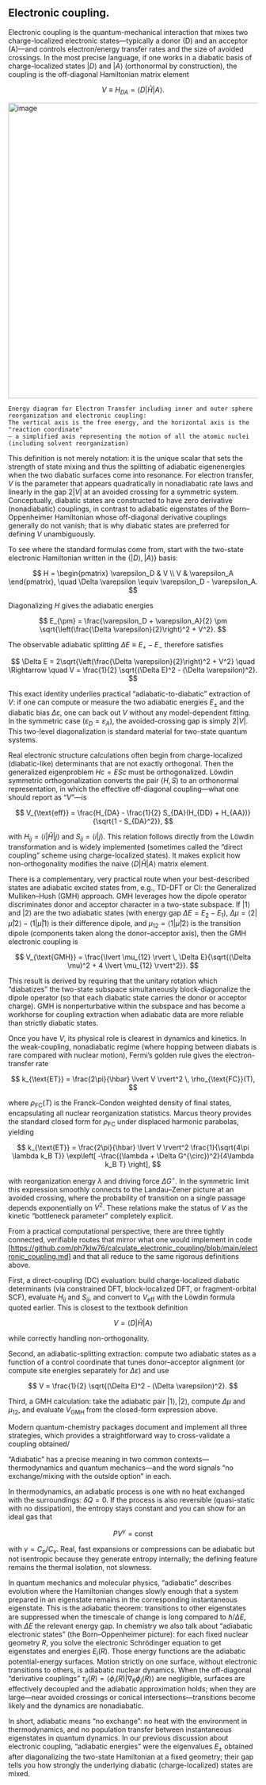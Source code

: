 ##  Electronic coupling.

Electronic coupling is the quantum-mechanical interaction that mixes two charge-localized electronic states—typically a donor (D) and an acceptor (A)—and controls electron/energy transfer rates and the size of avoided crossings. In the most precise language, if one works in a diabatic basis of charge-localized states $\lvert D \rangle$ and $\lvert A \rangle$ (orthonormal by construction), the coupling is the off-diagonal Hamiltonian matrix element

$$
V \equiv H_{DA} = \langle D \lvert \hat{H} \rvert A \rangle.
$$


<img width="906" height="596" alt="image" src="https://github.com/user-attachments/assets/f3d1d35c-2557-4992-aec9-a63015fcaa2c" />

```text
Energy diagram for Electron Transfer including inner and outer sphere reorganization and electronic coupling:
The vertical axis is the free energy, and the horizontal axis is the "reaction coordinate"
– a simplified axis representing the motion of all the atomic nuclei (including solvent reorganization)
```


This definition is not merely notation: it is the unique scalar that sets the strength of state mixing and thus the splitting of adiabatic eigenenergies when the two diabatic surfaces come into resonance. For electron transfer, $V$ is the parameter that appears quadratically in nonadiabatic rate laws and linearly in the gap $2\lvert V \rvert$ at an avoided crossing for a symmetric system. Conceptually, diabatic states are constructed to have zero derivative (nonadiabatic) couplings, in contrast to adiabatic eigenstates of the Born–Oppenheimer Hamiltonian whose off-diagonal derivative couplings generally do not vanish; that is why diabatic states are preferred for defining $V$ unambiguously.


To see where the standard formulas come from, start with the two-state electronic Hamiltonian written in the $\{\lvert D \rangle, \lvert A \rangle\}$ basis:

$$
H = \begin{pmatrix}
\varepsilon_D & V \\
V & \varepsilon_A
\end{pmatrix}, \quad
\Delta \varepsilon \equiv \varepsilon_D - \varepsilon_A.
$$

Diagonalizing $H$ gives the adiabatic energies

$$
E_{\pm} = \frac{\varepsilon_D + \varepsilon_A}{2} \pm \sqrt{\left(\frac{\Delta \varepsilon}{2}\right)^2 + V^2}.
$$

The observable adiabatic splitting $\Delta E \equiv E_+ - E_-$ therefore satisfies

$$
\Delta E = 2\sqrt{\left(\frac{\Delta \varepsilon}{2}\right)^2 + V^2} \quad \Rightarrow \quad V = \frac{1}{2} \sqrt{(\Delta E)^2 - (\Delta \varepsilon)^2}.
$$

This exact identity underlies practical “adiabatic-to-diabatic” extraction of $V$: if one can compute or measure the two adiabatic energies $E_{\pm}$ and the diabatic bias $\Delta \varepsilon$, one can back out $V$ without any model-dependent fitting. In the symmetric case ($\varepsilon_D = \varepsilon_A$), the avoided-crossing gap is simply $2\lvert V \rvert$. This two-level diagonalization is standard material for two-state quantum systems. 

Real electronic structure calculations often begin from charge-localized (diabatic-like) determinants that are not exactly orthogonal. Then the generalized eigenproblem $Hc = ESc$ must be orthogonalized. Löwdin symmetric orthogonalization converts the pair $(H, S)$ to an orthonormal representation, in which the effective off-diagonal coupling—what one should report as “$V$”—is

$$
V_{\text{eff}} = \frac{H_{DA} - \frac{1}{2} S_{DA}(H_{DD} + H_{AA})}{\sqrt{1 - S_{DA}^2}},
$$

with $H_{ij} = \langle i \lvert \hat{H} \rvert j \rangle$ and $S_{ij} = \langle i \lvert j \rangle$. This relation follows directly from the Löwdin transformation and is widely implemented (sometimes called the “direct coupling” scheme using charge-localized states). It makes explicit how non-orthogonality modifies the naive $\langle D \lvert \hat{H} \rvert A \rangle$ matrix element.

There is a complementary, very practical route when your best-described states are adiabatic excited states from, e.g., TD-DFT or CI: the Generalized Mulliken–Hush (GMH) approach. GMH leverages how the dipole operator discriminates donor and acceptor character in a two-state subspace. If $\lvert 1 \rangle$ and $\lvert 2 \rangle$ are the two adiabatic states (with energy gap $\Delta E = E_2 - E_1$), $\Delta \mu = \langle 2 \lvert \hat{\mu} \rvert 2 \rangle - \langle 1 \lvert \hat{\mu} \rvert 1 \rangle$ is their difference dipole, and $\mu_{12} = \langle 1 \lvert \hat{\mu} \rvert 2 \rangle$ is the transition dipole (components taken along the donor–acceptor axis), then the GMH electronic coupling is

$$
V_{\text{GMH}} = \frac{\lvert \mu_{12} \rvert \, \Delta E}{\sqrt{(\Delta \mu)^2 + 4 \lvert \mu_{12} \rvert^2}}.
$$

This result is derived by requiring that the unitary rotation which “diabatizes” the two-state subspace simultaneously block-diagonalize the dipole operator (so that each diabatic state carries the donor or acceptor charge). GMH is nonperturbative within the subspace and has become a workhorse for coupling extraction when adiabatic data are more reliable than strictly diabatic states.

Once you have $V$, its physical role is clearest in dynamics and kinetics. In the weak-coupling, nonadiabatic regime (where hopping between diabats is rare compared with nuclear motion), Fermi’s golden rule gives the electron-transfer rate

$$
k_{\text{ET}} = \frac{2\pi}{\hbar} \lvert V \rvert^2 \, \rho_{\text{FC}}(T),
$$

where $\rho_{\text{FC}}(T)$ is the Franck–Condon weighted density of final states, encapsulating all nuclear reorganization statistics. Marcus theory provides the standard closed form for $\rho_{\text{FC}}$ under displaced harmonic parabolas, yielding

$$
k_{\text{ET}} = \frac{2\pi}{\hbar} \lvert V \rvert^2 \frac{1}{\sqrt{4\pi \lambda k_B T}} \exp\left[ -\frac{(\lambda + \Delta G^{\circ})^2}{4\lambda k_B T} \right],
$$

with reorganization energy $\lambda$ and driving force $\Delta G^{\circ}$. In the symmetric limit this expression smoothly connects to the Landau–Zener picture at an avoided crossing, where the probability of transition on a single passage depends exponentially on $V^2$. These relations make the status of $V$ as the kinetic “bottleneck parameter” completely explicit.




From a practical computational perspective, there are three tightly connected, verifiable routes that mirror what one would implement in code [https://github.com/ph7klw76/calculate_electronic_coupling/blob/main/electronic_coupling.md] and that all reduce to the same rigorous definitions above.

First, a direct-coupling (DC) evaluation: build charge-localized diabatic determinants (via constrained DFT, block-localized DFT, or fragment-orbital SCF), evaluate $H_{ij}$ and $S_{ij}$, and convert to $V_{\text{eff}}$ with the Löwdin formula quoted earlier. This is closest to the textbook definition

$$
V = \langle D \lvert \hat{H} \rvert A \rangle
$$

while correctly handling non-orthogonality.

Second, an adiabatic-splitting extraction: compute two adiabatic states as a function of a control coordinate that tunes donor–acceptor alignment (or compute site energies separately for $\Delta \varepsilon$) and use

$$
V = \frac{1}{2} \sqrt{(\Delta E)^2 - (\Delta \varepsilon)^2}.
$$

Third, a GMH calculation: take the adiabatic pair $\lvert 1 \rangle, \lvert 2 \rangle$, compute $\Delta \mu$ and $\mu_{12}$, and evaluate $V_{\text{GMH}}$ from the closed-form expression above.

Modern quantum-chemistry packages document and implement all three strategies, which provides a straightforward way to cross-validate a coupling obtained/


“Adiabatic” has a precise meaning in two common contexts—thermodynamics and quantum mechanics—and the word signals “no exchange/mixing with the outside option” in each.

In thermodynamics, an adiabatic process is one with no heat exchanged with the surroundings: $\delta Q = 0$. If the process is also reversible (quasi-static with no dissipation), the entropy stays constant and you can show for an ideal gas that

$$
PV^{\gamma} = \text{const}
$$

with $\gamma = C_p / C_v$. Real, fast expansions or compressions can be adiabatic but not isentropic because they generate entropy internally; the defining feature remains the thermal isolation, not slowness.

In quantum mechanics and molecular physics, “adiabatic” describes evolution where the Hamiltonian changes slowly enough that a system prepared in an eigenstate remains in the corresponding instantaneous eigenstate. This is the adiabatic theorem: transitions to other eigenstates are suppressed when the timescale of change is long compared to $\hbar / \Delta E$, with $\Delta E$ the relevant energy gap. In chemistry we also talk about “adiabatic electronic states” (the Born–Oppenheimer picture): for each fixed nuclear geometry $R$, you solve the electronic Schrödinger equation to get eigenstates and energies $E_i(R)$. Those energy functions are the adiabatic potential-energy surfaces. Motion strictly on one surface, without electronic transitions to others, is adiabatic nuclear dynamics. When the off-diagonal “derivative couplings” $\tau_{ij}(R) = \langle \phi_i(R) \lvert \nabla_R \phi_j(R) \rangle$ are negligible, surfaces are effectively decoupled and the adiabatic approximation holds; when they are large—near avoided crossings or conical intersections—transitions become likely and the dynamics are nonadiabatic.

In short, adiabatic means “no exchange”: no heat with the environment in thermodynamics, and no population transfer between instantaneous eigenstates in quantum dynamics. In our previous discussion about electronic coupling, “adiabatic energies” were the eigenvalues $E_{\pm}$ obtained after diagonalizing the two-state Hamiltonian at a fixed geometry; their gap tells you how strongly the underlying diabatic (charge-localized) states are mixed.

